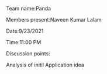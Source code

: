 Team name:Panda

Members present:Naveen Kumar Lalam

Date:9/23/2021

Time:11:00 PM

Discussion points:

Analysis of initil Application idea

